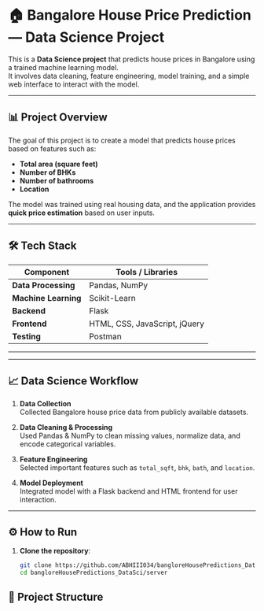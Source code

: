 # 🏠 Bangalore House Price Prediction — Data Science Project

This is a **Data Science project** that predicts house prices in Bangalore using a trained machine learning model.  
It involves data cleaning, feature engineering, model training, and a simple web interface to interact with the model.

---

## 📊 Project Overview

The goal of this project is to create a model that predicts house prices based on features such as:

- **Total area (square feet)**
- **Number of BHKs**
- **Number of bathrooms**
- **Location**

The model was trained using real housing data, and the application provides **quick price estimation** based on user inputs.

---

## 🛠 Tech Stack

| Component          | Tools / Libraries                  |
|---------------------|-------------------------------------|
| **Data Processing**| Pandas, NumPy                      |
| **Machine Learning**| Scikit-Learn                       |
| **Backend**        | Flask                               |
| **Frontend**       | HTML, CSS, JavaScript, jQuery     |
| **Testing**        | Postman                            |

---

---

## 📈 Data Science Workflow

1. **Data Collection**  
   Collected Bangalore house price data from publicly available datasets.

2. **Data Cleaning & Processing**  
   Used Pandas & NumPy to clean missing values, normalize data, and encode categorical variables.

3. **Feature Engineering**  
   Selected important features such as `total_sqft`, `bhk`, `bath`, and `location`.

4. **Model Deployment**  
   Integrated model with a Flask backend and HTML frontend for user interaction.

---

## ⚙ How to Run

1. **Clone the repository**:
   ```bash
   git clone https://github.com/ABHIII034/bangloreHousePredictions_DataSci.git
   cd bangloreHousePredictions_DataSci/server


## 📁 Project Structure

